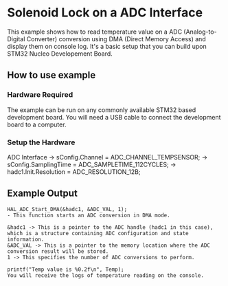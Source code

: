 # Solenoid Lock on a ADC Interface

This example shows how to read temperature value on a ADC (Analog-to-Digital Converter) conversion using DMA (Direct Memory Access) and display them on console log. It's a basic setup that you can build upon STM32 Nucleo Developement Board. 

## How to use example

### Hardware Required

The example can be run on any commonly available STM32 based development board. You will need a USB cable to connect the
development board to a computer.

### Setup the Hardware

ADC Interface -> sConfig.Channel = ADC_CHANNEL_TEMPSENSOR;
              -> sConfig.SamplingTime = ADC_SAMPLETIME_112CYCLES;
              -> hadc1.Init.Resolution = ADC_RESOLUTION_12B;

## Example Output

````
HAL_ADC_Start_DMA(&hadc1, &ADC_VAL, 1);
- This function starts an ADC conversion in DMA mode.

&hadc1 -> This is a pointer to the ADC handle (hadc1 in this case), which is a structure containing ADC configuration and state information.
&ADC_VAL -> This is a pointer to the memory location where the ADC conversion result will be stored.
1 -> This specifies the number of ADC conversions to perform.

printf("Temp value is %0.2f\n", Temp);
You will receive the logs of temperature reading on the console.

````
